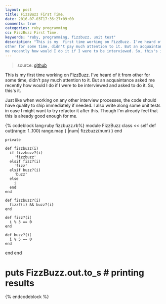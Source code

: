 ```yaml
---
layout: post
title: FizzBuzz First Time.
date: 2016-07-03T17:36:27+09:00
comments: true
categories: ruby programming
cc: FizzBuzz First Time.
keywords: "ruby, programming, fizzbuzz, unit test"
description: "This is my  first time working on FizzBuzz. I've heard of it from
other for some time, didn't pay much attention to it. But an acquaintance asked
me recently how would I do it if I were to be interviewed. So, this's it."
---
```


> source: [github](https://github.com/wittawasw/fizzbuzz)

This is my  first time working on FizzBuzz. I've heard of it from other for
some time, didn't pay much attention to it. But an acquaintance asked me
recently how would I do if I were to be interviewed and asked to do it.
So, this's it.

Just like when working on any other interview processes, the code should have
quality to ship immediately if needed. I also write along some unit tests in
case I might want to try refactor it after this. Though I'm already feel that
this is already good enough for me.

{% codeblock lang:ruby fizzbuzz.rb%}
module FizzBuzz
  class << self
    def out(range: 1..100)
      range.map { |num| fizzbuzz(num) }
    end

    private

    def fizzbuzz(i)
      if fizzbuzz?(i)
        'fizzbuzz'
      elsif fizz?(i)
        'fizz'
      elsif buzz?(i)
        'buzz'
      else
        i
      end
    end

    def fizzbuzz?(i)
      fizz?(i) && buzz?(i)
    end

    def fizz?(i)
      i % 3 == 0
    end

    def buzz?(i)
      i % 5 == 0
    end
  end
end

# puts FizzBuzz.out.to_s # printing results
{% endcodeblock %}
